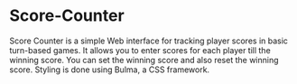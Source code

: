 # Score-Counter
Score Counter is a simple Web interface for tracking player scores in basic turn-based games. It allows you to enter scores for each player till the winning score. You can set the winning score and also reset the winning score. Styling is done using Bulma, a CSS framework.
